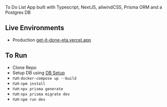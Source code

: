 To Do List App built with Typescript, NextJS, ailwindCSS, Prisma ORM and a Postgres DB

## Live Environments

- Production [get-it-done-eta.vercel.app](https://get-it-done-eta.vercel.app/)

## To Run

- Clone Repo
- Setup DB using [DB Setup](docs/dbsetup.md)
- run `docker-compose up --build`
- run `npm install`
- run `npx prisma generate`
- run `npx prisma migrate dev`
- run `npm run dev`
